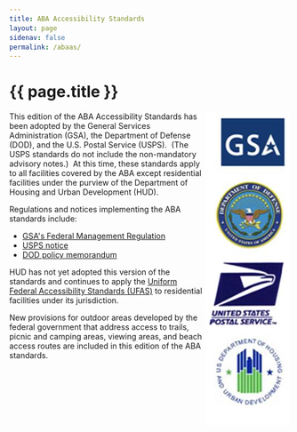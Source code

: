 ```yaml
---
title: ABA Accessibility Standards
layout: page
sidenav: false
permalink: /abaas/
---
```


# {{ page.title }}

<img src="../img/aba-agencies-banner.jpg" alt="GSA, DOD, HUD, and USPS agency seals" align="right">

This edition of the ABA Accessibility Standards has been adopted by the General Services Administration (GSA), the Department of Defense (DOD), and the U.S. Postal Service (USPS).&nbsp;
(The USPS standards do not include the non-mandatory advisory notes.)&nbsp;
At this time, these standards apply to all facilities covered by the ABA except residential facilities under the purview of the Department of Housing and Urban Development (HUD).

Regulations and notices implementing the ABA standards include:

- [GSA's Federal Management Regulation](https://www.gsa.gov/policy-regulations/regulations/federal-management-regulation-fmr?asset=119604#idtopicx2x71439) 
- [USPS notice](http://www.gpo.gov/fdsys/pkg/FR-2005-05-17/html/05-9745.htm)
- [DOD policy memorandum](index.php?option=com_content&view=article&id=263&Itemid=1548)

HUD has not yet adopted this version of the standards and continues to apply the [Uniform Federal Accessibility Standards (UFAS)](https://www.access-board.gov/index.php?option=com_content&view=article&id=1368&Itemid=1546) to residential facilities under its jurisdiction.

New provisions for outdoor areas developed by the federal government that address access to trails, picnic and camping areas, viewing areas, and beach access routes are included in this edition of the ABA standards.
